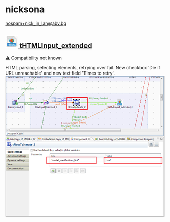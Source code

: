 # nicksona
  <nospam+nick_in_lan@abv.bg>

## <a href='./components/tHTMLInput_extended/readme.md'><img src='./components/tHTMLInput_extended/logo.jpg' width='40' height='40'> tHTMLInput_extended</a>
 :warning: Compatibility not known

HTML parsing, selecting elements, retrying over fail. New checkbox 'Die if URL unreachable' and new text field 'Times to retry'.
<img src='./components/tHTMLInput_extended/sample.jpg'>
